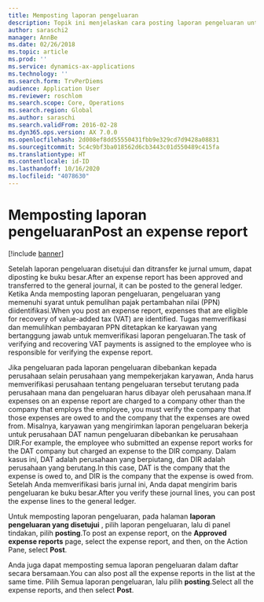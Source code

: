 ```yaml
---
title: Memposting laporan pengeluaran
description: Topik ini menjelaskan cara posting laporan pengeluaran untuk buku besar.
author: saraschi2
manager: AnnBe
ms.date: 02/26/2018
ms.topic: article
ms.prod: ''
ms.service: dynamics-ax-applications
ms.technology: ''
ms.search.form: TrvPerDiems
audience: Application User
ms.reviewer: roschlom
ms.search.scope: Core, Operations
ms.search.region: Global
ms.author: saraschi
ms.search.validFrom: 2016-02-28
ms.dyn365.ops.version: AX 7.0.0
ms.openlocfilehash: 2d008ef8dd55550431fbb9e329cd7d9428a08831
ms.sourcegitcommit: 5c4c9bf3ba018562d6cb3443c01d550489c415fa
ms.translationtype: HT
ms.contentlocale: id-ID
ms.lasthandoff: 10/16/2020
ms.locfileid: "4078630"
---
```

# <a name="post-an-expense-report"></a><span data-ttu-id="3c44b-103">Memposting laporan pengeluaran</span><span class="sxs-lookup"><span data-stu-id="3c44b-103">Post an expense report</span></span>

[!include [banner](../includes/banner.md)]

<span data-ttu-id="3c44b-104">Setelah laporan pengeluaran disetujui dan ditransfer ke jurnal umum, dapat diposting ke buku besar.</span><span class="sxs-lookup"><span data-stu-id="3c44b-104">After an expense report has been approved and transferred to the general journal, it can be posted to the general ledger.</span></span> <span data-ttu-id="3c44b-105">Ketika Anda memposting laporan pengeluaran, pengeluaran yang memenuhi syarat untuk pemulihan pajak pertambahan nilai (PPN) diidentifikasi.</span><span class="sxs-lookup"><span data-stu-id="3c44b-105">When you post an expense report, expenses that are eligible for recovery of value-added tax (VAT) are identified.</span></span> <span data-ttu-id="3c44b-106">Tugas memverifikasi dan memulihkan pembayaran PPN ditetapkan ke karyawan yang bertanggung jawab untuk memverifikasi laporan pengeluaran.</span><span class="sxs-lookup"><span data-stu-id="3c44b-106">The task of verifying and recovering VAT payments is assigned to the employee who is responsible for verifying the expense report.</span></span>

<span data-ttu-id="3c44b-107">Jika pengeluaran pada laporan pengeluaran dibebankan kepada perusahaan selain perusahaan yang mempekerjakan karyawan, Anda harus memverifikasi perusahaan tentang pengeluaran tersebut terutang pada perusahaan mana dan pengeluaran harus dibayar oleh perusahaan mana.</span><span class="sxs-lookup"><span data-stu-id="3c44b-107">If expenses on an expense report are charged to a company other than the company that employs the employee, you must verify the company that those expenses are owed to and the company that the expenses are owed from.</span></span> <span data-ttu-id="3c44b-108">Misalnya, karyawan yang mengirimkan laporan pengeluaran bekerja untuk perusahaan DAT namun pengeluaran dibebankan ke perusahaan DIR.</span><span class="sxs-lookup"><span data-stu-id="3c44b-108">For example, the employee who submitted an expense report works for the DAT company but charged an expense to the DIR company.</span></span> <span data-ttu-id="3c44b-109">Dalam kasus ini, DAT adalah perusahaan yang berpiutang, dan DIR adalah perusahaan yang berutang.</span><span class="sxs-lookup"><span data-stu-id="3c44b-109">In this case, DAT is the company that the expense is owed to, and DIR is the company that the expense is owed from.</span></span> <span data-ttu-id="3c44b-110">Setelah Anda memverifikasi baris jurnal ini, Anda dapat mengirim baris pengeluaran ke buku besar.</span><span class="sxs-lookup"><span data-stu-id="3c44b-110">After you verify these journal lines, you can post the expense lines to the general ledger.</span></span>

<span data-ttu-id="3c44b-111">Untuk memposting laporan pengeluaran, pada halaman **laporan pengeluaran yang disetujui** , pilih laporan pengeluaran, lalu di panel tindakan, pilih **posting**.</span><span class="sxs-lookup"><span data-stu-id="3c44b-111">To post an expense report, on the **Approved expense reports** page, select the expense report, and then, on the Action Pane, select **Post**.</span></span>

<span data-ttu-id="3c44b-112">Anda juga dapat memposting semua laporan pengeluaran dalam daftar secara bersamaan.</span><span class="sxs-lookup"><span data-stu-id="3c44b-112">You can also post all the expense reports in the list at the same time.</span></span> <span data-ttu-id="3c44b-113">Pilih Semua laporan pengeluaran, lalu pilih **posting**.</span><span class="sxs-lookup"><span data-stu-id="3c44b-113">Select all the expense reports, and then select **Post**.</span></span>
